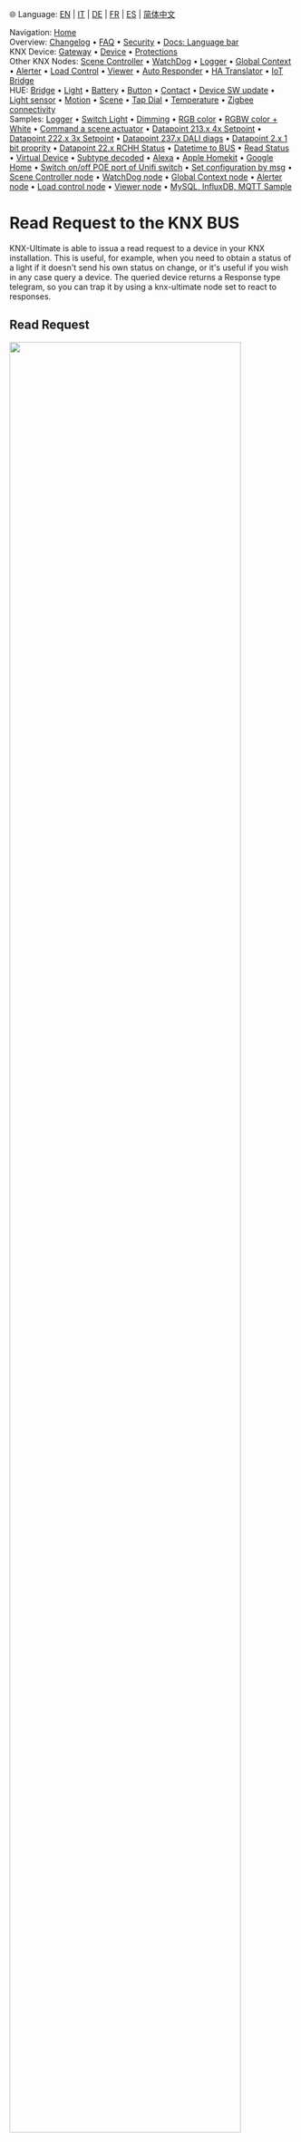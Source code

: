 🌐 Language: [EN](https://supergiovane.github.io/node-red-contrib-knx-ultimate/wiki/-Sample---Read-value-from-Device) | [IT](https://supergiovane.github.io/node-red-contrib-knx-ultimate/wiki/-Sample---Read-value-from-Device) | [DE](https://supergiovane.github.io/node-red-contrib-knx-ultimate/wiki/-Sample---Read-value-from-Device) | [FR](https://supergiovane.github.io/node-red-contrib-knx-ultimate/wiki/-Sample---Read-value-from-Device) | [ES](https://supergiovane.github.io/node-red-contrib-knx-ultimate/wiki/-Sample---Read-value-from-Device) | [简体中文](https://supergiovane.github.io/node-red-contrib-knx-ultimate/wiki/-Sample---Read-value-from-Device)
<!-- NAV START -->
Navigation: [Home](https://supergiovane.github.io/node-red-contrib-knx-ultimate/wiki/Home)  
Overview: [Changelog](https://github.com/Supergiovane/node-red-contrib-knx-ultimate/blob/master/CHANGELOG.md) • [FAQ](https://supergiovane.github.io/node-red-contrib-knx-ultimate/wiki/FAQ-Troubleshoot) • [Security](https://supergiovane.github.io/node-red-contrib-knx-ultimate/wiki/SECURITY) • [Docs: Language bar](https://supergiovane.github.io/node-red-contrib-knx-ultimate/wiki/Docs-Language-Bar)  
KNX Device: [Gateway](https://supergiovane.github.io/node-red-contrib-knx-ultimate/wiki/Gateway-configuration) • [Device](https://supergiovane.github.io/node-red-contrib-knx-ultimate/wiki/Device) • [Protections](https://supergiovane.github.io/node-red-contrib-knx-ultimate/wiki/Protections)  
Other KNX Nodes: [Scene Controller](https://supergiovane.github.io/node-red-contrib-knx-ultimate/wiki/SceneController-Configuration) • [WatchDog](https://supergiovane.github.io/node-red-contrib-knx-ultimate/wiki/WatchDog-Configuration) • [Logger](https://supergiovane.github.io/node-red-contrib-knx-ultimate/wiki/Logger-Configuration) • [Global Context](https://supergiovane.github.io/node-red-contrib-knx-ultimate/wiki/GlobalVariable) • [Alerter](https://supergiovane.github.io/node-red-contrib-knx-ultimate/wiki/Alerter-Configuration) • [Load Control](https://supergiovane.github.io/node-red-contrib-knx-ultimate/wiki/LoadControl-Configuration) • [Viewer](https://supergiovane.github.io/node-red-contrib-knx-ultimate/wiki/knxUltimateViewer) • [Auto Responder](https://supergiovane.github.io/node-red-contrib-knx-ultimate/wiki/KNXAutoResponder) • [HA Translator](https://supergiovane.github.io/node-red-contrib-knx-ultimate/wiki/HATranslator) • [IoT Bridge](https://supergiovane.github.io/node-red-contrib-knx-ultimate/wiki/IoT-Bridge-Configuration)  
HUE: [Bridge](https://supergiovane.github.io/node-red-contrib-knx-ultimate/wiki/HUE%20Bridge%20configuration) • [Light](https://supergiovane.github.io/node-red-contrib-knx-ultimate/wiki/HUE%20Light) • [Battery](https://supergiovane.github.io/node-red-contrib-knx-ultimate/wiki/HUE%20Battery) • [Button](https://supergiovane.github.io/node-red-contrib-knx-ultimate/wiki/HUE%20Button) • [Contact](https://supergiovane.github.io/node-red-contrib-knx-ultimate/wiki/HUE%20Contact%20sensor) • [Device SW update](https://supergiovane.github.io/node-red-contrib-knx-ultimate/wiki/HUE%20Device%20software%20update) • [Light sensor](https://supergiovane.github.io/node-red-contrib-knx-ultimate/wiki/HUE%20Light%20sensor) • [Motion](https://supergiovane.github.io/node-red-contrib-knx-ultimate/wiki/HUE%20Motion) • [Scene](https://supergiovane.github.io/node-red-contrib-knx-ultimate/wiki/HUE%20Scene) • [Tap Dial](https://supergiovane.github.io/node-red-contrib-knx-ultimate/wiki/HUE%20Tapdial) • [Temperature](https://supergiovane.github.io/node-red-contrib-knx-ultimate/wiki/HUE%20Temperature%20sensor) • [Zigbee connectivity](https://supergiovane.github.io/node-red-contrib-knx-ultimate/wiki/HUE%20Zigbee%20connectivity)  
Samples: [Logger](https://supergiovane.github.io/node-red-contrib-knx-ultimate/wiki/Logger-Sample) • [Switch Light](https://supergiovane.github.io/node-red-contrib-knx-ultimate/wiki/-Sample---Switch-light) • [Dimming](https://supergiovane.github.io/node-red-contrib-knx-ultimate/wiki/-Sample---Dimming) • [RGB color](https://supergiovane.github.io/node-red-contrib-knx-ultimate/wiki/-Sample---RGB-Color) • [RGBW color + White](https://supergiovane.github.io/node-red-contrib-knx-ultimate/wiki/-Sample---RGBW-Color-plus-White) • [Command a scene actuator](https://supergiovane.github.io/node-red-contrib-knx-ultimate/wiki/-Sample---Control-a-scene-actuator) • [Datapoint 213.x 4x Setpoint](https://supergiovane.github.io/node-red-contrib-knx-ultimate/wiki/-Sample---DPT213) • [Datapoint 222.x 3x Setpoint](https://supergiovane.github.io/node-red-contrib-knx-ultimate/wiki/-Sample---DPT222) • [Datapoint 237.x DALI diags](https://supergiovane.github.io/node-red-contrib-knx-ultimate/wiki/-Sample---DPT237) • [Datapoint 2.x 1 bit proprity](https://supergiovane.github.io/node-red-contrib-knx-ultimate/wiki/-Sample---DPT2) • [Datapoint 22.x RCHH Status](https://supergiovane.github.io/node-red-contrib-knx-ultimate/wiki/-Sample---DPT22) • [Datetime to BUS](https://supergiovane.github.io/node-red-contrib-knx-ultimate/wiki/-Sample---DateTime-to-BUS) • [Read Status](https://supergiovane.github.io/node-red-contrib-knx-ultimate/wiki/-Sample---Read-value-from-Device) • [Virtual Device](https://supergiovane.github.io/node-red-contrib-knx-ultimate/wiki/-Sample---Virtual-Device) • [Subtype decoded](https://supergiovane.github.io/node-red-contrib-knx-ultimate/wiki/-Sample---Subtype) • [Alexa](https://supergiovane.github.io/node-red-contrib-knx-ultimate/wiki/-Sample---Alexa) • [Apple Homekit](https://supergiovane.github.io/node-red-contrib-knx-ultimate/wiki/-Sample---Apple-Homekit) • [Google Home](https://supergiovane.github.io/node-red-contrib-knx-ultimate/wiki/-Sample---Google-Assistant) • [Switch on/off POE port of Unifi switch](https://supergiovane.github.io/node-red-contrib-knx-ultimate/wiki/-Sample---UnifiPOE) • [Set configuration by msg](https://supergiovane.github.io/node-red-contrib-knx-ultimate/wiki/-Sample-setConfig) • [Scene Controller node](https://supergiovane.github.io/node-red-contrib-knx-ultimate/wiki/Sample-Scene-Node) • [WatchDog node](https://supergiovane.github.io/node-red-contrib-knx-ultimate/wiki/-Sample---WatchDog) • [Global Context node](https://supergiovane.github.io/node-red-contrib-knx-ultimate/wiki/SampleGlobalContextNode) • [Alerter node](https://supergiovane.github.io/node-red-contrib-knx-ultimate/wiki/SampleAlerter) • [Load control node](https://supergiovane.github.io/node-red-contrib-knx-ultimate/wiki/SampleLoadControl) • [Viewer node](https://supergiovane.github.io/node-red-contrib-knx-ultimate/wiki/knxUltimateViewer) • [MySQL, InfluxDB, MQTT Sample](https://supergiovane.github.io/node-red-contrib-knx-ultimate/wiki/Sample-KNX2MQTT-KNX2MySQL-KNX2InfluxDB)
<!-- NAV END -->

# Read Request to the KNX BUS

KNX-Ultimate is able to issua a read request to a device in your KNX installation. This is useful, for example, when you need to obtain a status of a light if it doesn't send his own status on change, or it's useful if you wish in any case query a device. The queried device returns a Response type telegram, so you can trap it by using a knx-ultimate node set to react to responses.<br/>

## Read Request

<img src="https://raw.githubusercontent.com/Supergiovane/node-red-contrib-knx-ultimate/master/img/wiki/readrequest.png" width="90%"><br/>

**Copy this code and paste it into your flow**

<details><summary>View code</summary>

> Adjust the nodes according to your setup

```javascript

[{"id":"3c005b67.29796c","type":"knxUltimate","z":"7ea56d8f.4d0aa4","server":"9a4e8eef.3e9d38","topic":"0/0/26","outputtopic":"","dpt":"1.001","initialread":false,"notifyreadrequest":false,"notifyresponse":false,"notifywrite":true,"notifyreadrequestalsorespondtobus":false,"notifyreadrequestalsorespondtobusdefaultvalueifnotinitialized":"","listenallga":false,"name":"Light Status","outputtype":"write","outputRBE":false,"inputRBE":false,"formatmultiplyvalue":"1","formatnegativevalue":"leave","formatdecimalsvalue":"999","passthrough":"no","x":410,"y":320,"wires":[[]]},{"id":"7875f296.21be24","type":"debug","z":"7ea56d8f.4d0aa4","name":"","active":true,"tosidebar":true,"console":false,"tostatus":true,"complete":"true","targetType":"full","x":310,"y":560,"wires":[]},{"id":"4ddb745c.b99a74","type":"function","z":"7ea56d8f.4d0aa4","name":"Read","func":"return {readstatus:true};","outputs":1,"noerr":0,"x":270,"y":320,"wires":[["3c005b67.29796c"]]},{"id":"21f9cbac.27df4c","type":"inject","z":"7ea56d8f.4d0aa4","name":"Read","topic":"","payload":"true","payloadType":"bool","repeat":"","crontab":"","once":false,"onceDelay":0.1,"x":150,"y":320,"wires":[["4ddb745c.b99a74"]]},{"id":"d3f5ddf.89419a","type":"comment","z":"7ea56d8f.4d0aa4","name":"Issue a READ request, using a function node, the alternate way","info":"","x":310,"y":280,"wires":[]},{"id":"5bbee4e9.d07e3c","type":"knxUltimate","z":"7ea56d8f.4d0aa4","server":"9a4e8eef.3e9d38","topic":"0/0/26","dpt":"1.001","initialread":false,"notifyreadrequest":false,"notifyresponse":true,"notifywrite":false,"notifyreadrequestalsorespondtobus":false,"notifyreadrequestalsorespondtobusdefaultvalueifnotinitialized":"","listenallga":false,"name":"Light Status","outputtype":"write","outputRBE":false,"inputRBE":false,"x":150,"y":560,"wires":[["7875f296.21be24"]]},{"id":"32b55af1.c07f66","type":"comment","z":"7ea56d8f.4d0aa4","name":"Catch the response from the device","info":"","x":220,"y":520,"wires":[]},{"id":"6cd812da.a77d24","type":"knxUltimate","z":"7ea56d8f.4d0aa4","server":"9a4e8eef.3e9d38","topic":"0/0/26","outputtopic":"","dpt":"1.001","initialread":false,"notifyreadrequest":false,"notifyresponse":false,"notifywrite":true,"notifyreadrequestalsorespondtobus":false,"notifyreadrequestalsorespondtobusdefaultvalueifnotinitialized":"","listenallga":true,"name":"All","outputtype":"write","outputRBE":false,"inputRBE":false,"formatmultiplyvalue":"1","formatnegativevalue":"leave","formatdecimalsvalue":"999","passthrough":"no","x":390,"y":420,"wires":[[]]},{"id":"c21da88c.38d28","type":"function","z":"7ea56d8f.4d0aa4","name":"Read","func":"return {destination:\"0/0/26\",readstatus:true};\n","outputs":1,"noerr":0,"x":270,"y":420,"wires":[["6cd812da.a77d24"]]},{"id":"e1845278.806828","type":"inject","z":"7ea56d8f.4d0aa4","name":"Read","topic":"","payload":"true","payloadType":"bool","repeat":"","crontab":"","once":false,"onceDelay":0.1,"x":150,"y":420,"wires":[["c21da88c.38d28"]]},{"id":"efb4f0fc.2a5458","type":"comment","z":"7ea56d8f.4d0aa4","name":"Issue a READ request to a specific group address, using function node and a \"universal mode\" node","info":"","x":420,"y":380,"wires":[]},{"id":"1f1817e1.75aba8","type":"knxUltimate","z":"7ea56d8f.4d0aa4","server":"9a4e8eef.3e9d38","topic":"0/0/26","outputtopic":"","dpt":"1.001","initialread":false,"notifyreadrequest":false,"notifyresponse":false,"notifywrite":true,"notifyreadrequestalsorespondtobus":false,"notifyreadrequestalsorespondtobusdefaultvalueifnotinitialized":"","listenallga":false,"name":"Light Status","outputtype":"read","outputRBE":false,"inputRBE":false,"formatmultiplyvalue":"1","formatnegativevalue":"leave","formatdecimalsvalue":"999","passthrough":"no","x":290,"y":100,"wires":[[]]},{"id":"c4829357.af7a8","type":"inject","z":"7ea56d8f.4d0aa4","name":"Read","topic":"","payload":"true","payloadType":"bool","repeat":"","crontab":"","once":false,"onceDelay":0.1,"x":150,"y":100,"wires":[["1f1817e1.75aba8"]]},{"id":"94240bec.3ed5c","type":"comment","z":"7ea56d8f.4d0aa4","name":"Issue a READ request","info":"","x":180,"y":60,"wires":[]},{"id":"a69114ea.6d0d68","type":"knxUltimate","z":"7ea56d8f.4d0aa4","server":"9a4e8eef.3e9d38","topic":"0/0/26","outputtopic":"","dpt":"1.001","initialread":false,"notifyreadrequest":false,"notifyresponse":false,"notifywrite":true,"notifyreadrequestalsorespondtobus":false,"notifyreadrequestalsorespondtobusdefaultvalueifnotinitialized":"","listenallga":true,"name":"All","outputtype":"read","outputRBE":false,"inputRBE":false,"formatmultiplyvalue":"1","formatnegativevalue":"leave","formatdecimalsvalue":"999","passthrough":"no","x":270,"y":200,"wires":[[]]},{"id":"dc69388e.cc9738","type":"inject","z":"7ea56d8f.4d0aa4","name":"Read","topic":"","payload":"true","payloadType":"bool","repeat":"","crontab":"","once":false,"onceDelay":0.1,"x":150,"y":200,"wires":[["a69114ea.6d0d68"]]},{"id":"1e9205c1.fdb3da","type":"comment","z":"7ea56d8f.4d0aa4","name":"Issue a READ request, using a \"universal mode\" node","info":"","x":280,"y":160,"wires":[]},{"id":"9a4e8eef.3e9d38","type":"knxUltimate-config","z":"","host":"224.0.23.12","port":"3671","physAddr":"15.15.22","suppressACKRequest":false,"csv":"","KNXEthInterface":"en9","KNXEthInterfaceManuallyInput":"","statusDisplayLastUpdate":false,"statusDisplayDeviceNameWhenALL":false,"statusDisplayDataPoint":false}]

```

</details>
